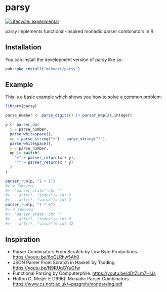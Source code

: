 
<!-- README.md is generated from README.Rmd. Please edit that file -->

# parsy

<!-- badges: start -->

[![Lifecycle:
experimental](https://img.shields.io/badge/lifecycle-experimental-orange.svg)](https://lifecycle.r-lib.org/articles/stages.html#experimental)
<!-- badges: end -->

parsy implements functional-inspired monadic parser combinators in R.

## Installation

You can install the development version of parsy like so:

``` r
pak::pkg_install("mikmart/parsy")
```

## Example

This is a basic example which shows you how to solve a common problem:

``` r
library(parsy)

parse_number <- parse_digits() |> parser_map(as.integer)

p <- parser_do(
  x = parse_number,
  parse_whitespace(),
  op = parse_string("+") | parse_string("*"),
  parse_whitespace(),
  y = parse_number,
  op |> switch(
    "+" = parser_return(x + y),
    "*" = parser_return(x * y)
  )
)

parser_run(p, "1 + 1")
#> ✔ Success
#>  'parser_state' chr ""
#>  - attr(*, "index")= int 6
#>  - attr(*, "value")= int 2
parser_run(p, "7 * 6")
#> ✔ Success
#>  'parser_state' chr ""
#>  - attr(*, "index")= int 6
#>  - attr(*, "value")= int 42
```

## Inspiration

- Parser Combinators From Scratch by Low Byte Productions.
  <https://youtu.be/6oQLRhw5Ah0>
- JSON Parser From Scratch in Haskell by Tsoding.
  <https://youtu.be/N9RUqGYuGfw>
- Functional Parsing by Computerphile. <https://youtu.be/dDtZLm7HIJs>
- Hutton G, Meijer E (1996). Monadic Parser Combinators.
  <https://www.cs.nott.ac.uk/~pszgmh/monparsing.pdf>
